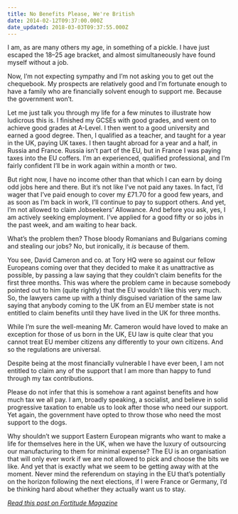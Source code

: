 ```yaml
---
title: No Benefits Please, We're British
date: 2014-02-12T09:37:00.000Z
date_updated: 2018-03-03T09:37:55.000Z
---
```


I am, as are many others my age, in something of a pickle. I have just escaped the 18–25 age bracket, and almost simultaneously have found myself without a job.

Now, I’m not expecting sympathy and I’m not asking you to get out the chequebook. My prospects are relatively good and I’m fortunate enough to have a family who are financially solvent enough to support me. Because the government won’t.

Let me just talk you through my life for a few minutes to illustrate how ludicrous this is. I finished my GCSEs with good grades, and went on to achieve good grades at A-Level. I then went to a good university and earned a good degree. Then, I qualified as a teacher, and taught for a year in the UK, paying UK taxes. I then taught abroad for a year and a half, in Russia and France. Russia isn’t part of the EU, but in France I was paying taxes into the EU coffers. I’m an experienced, qualified professional, and I’m fairly confident I’ll be in work again within a month or two.

But right now, I have no income other than that which I can earn by doing odd jobs here and there. But it’s not like I’ve not paid any taxes. In fact, I’d wager that I’ve paid enough to cover my £71.70 for a good few years, and as soon as I’m back in work, I’ll continue to pay to support others. And yet, I’m not allowed to claim Jobseekers’ Allowance. And before you ask, yes, I am actively seeking employment. I’ve applied for a good fifty or so jobs in the past week, and am waiting to hear back.

What’s the problem then? Those bloody Romanians and Bulgarians coming and stealing our jobs? No, but ironically, it _is_ because of them.

You see, David Cameron and co. at Tory HQ were so against our fellow Europeans coming over that they decided to make it as unattractive as possible, by passing a law saying that they couldn’t claim benefits for the first three months. This was where the problem came in because somebody pointed out to him (quite rightly) that the EU wouldn’t like this very much. So, the lawyers came up with a thinly disguised variation of the same law saying that anybody coming to the UK from an EU member state is not entitled to claim benefits until they have lived in the UK for three months.

While I’m sure the well-meaning Mr. Cameron would have loved to make an exception for those of us born in the UK, EU law is quite clear that you cannot treat EU member citizens any differently to your own citizens. And so the regulations are universal.

Despite being at the most financially vulnerable I have ever been, I am not entitled to claim any of the support that I am more than happy to fund through my tax contributions.

Please do not infer that this is somehow a rant against benefits and how much tax we all pay. I am, broadly speaking, a socialist, and believe in solid progressive taxation to enable us to look after those who need our support. Yet again, the government have opted to throw those who need the most support to the dogs.

Why shouldn’t we support Eastern European migrants who want to make a life for themselves here in the UK, when we have the luxury of outsourcing our manufacturing to them for minimal expense? The EU is an organisation that will only ever work if we are not allowed to pick and choose the bits we like. And yet that is exactly what we seem to be getting away with at the moment. Never mind the referendum on staying in the EU that’s potentially on the horizon following the next elections, if I were France or Germany, I’d be thinking hard about whether they actually want us to stay.

[_Read this post on Fortitude Magazine_](http://www.fortitudemagazine.co.uk/industry/politics/benefits-please-british/15936/)
